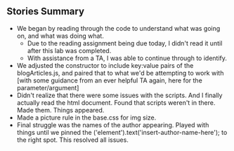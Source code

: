 ## Stories Summary

* We began by reading through the code to understand what was going on, and what was doing what.
  * Due to the reading assignment being due today, I didn't read it until after this lab was completed.
  * With assistance from a TA, I was able to continue through to identify.
* We adjusted the constructor to include key:value pairs of the blogArticles.js, and paired that to what we'd be attempting to work with [with some guidance from an ever helpful TA again, here for the parameter/argument]
* Didn't realize that there were some issues with the scripts. And I finally actually read the html document. Found that scripts weren't in there. Made them. Things appeared.
* Made a picture rule in the base.css for img size.
* Final struggle was the names of the author appearing. Played with things until we pinned the ('element').text('insert-author-name-here'); to the right spot. This resolved all issues.
